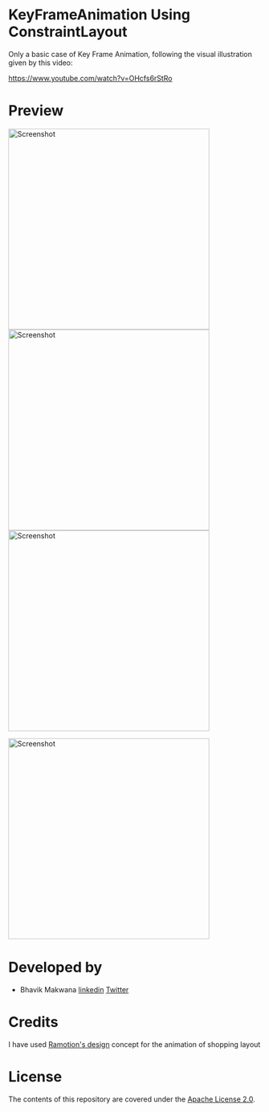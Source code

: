 # KeyFrameAnimation Using ConstraintLayout
Only a basic case of Key Frame Animation, following the visual illustration given by this video:

https://www.youtube.com/watch?v=OHcfs6rStRo

# Preview
<img src="https://github.com/ibhavikmakwana/KeyFrameAnimation/blob/master/keyframeanimation.gif" height="400" alt="Screenshot"/>         <img src="https://github.com/ibhavikmakwana/Constraint-Layout-Animations/blob/master/gif/shoopin_key_frame_animation.gif" height="400" alt="Screenshot"/>         <img src="https://github.com/ibhavikmakwana/Constraint-Layout-Animations/blob/master/gif/collapsing%20toolbar.gif" height="400" alt="Screenshot"/>

<img src="https://github.com/ibhavikmakwana/Constraint-Layout-Animations/blob/master/gif/parallax_effect.gif" height="400" alt="Screenshot"/>

# Developed by

- Bhavik Makwana [linkedin](https://www.linkedin.com/in/ibhavikmakwana/) [Twitter](https://twitter.com/ibhavikmakwana)

# Credits
I have used [Ramotion's design](https://www.uplabs.com/posts/shopping-app-interactions) concept for the animation of shopping layout

# License

The contents of this repository are covered under the [Apache License 2.0](https://github.com/ibhavikmakwana/KeyFrameAnimationDemo/blob/master/LICENSE).

